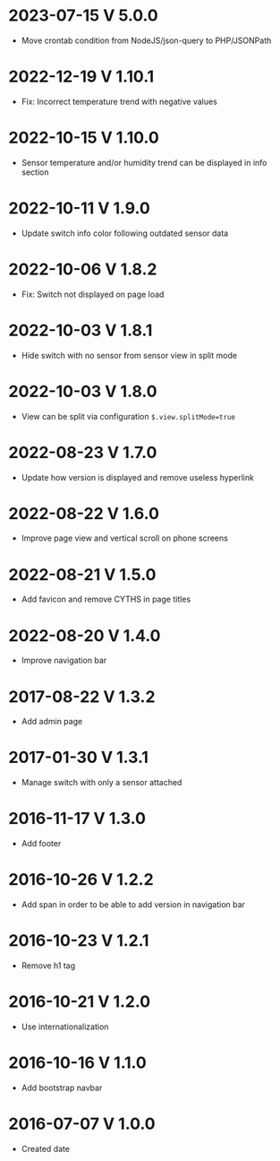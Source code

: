 # 2023-07-15 V 5.0.0
 * Move crontab condition from NodeJS/json-query to PHP/JSONPath
# 2022-12-19 V 1.10.1
 * Fix: Incorrect temperature trend with negative values
# 2022-10-15 V 1.10.0
 * Sensor temperature and/or humidity trend can be displayed in info section
# 2022-10-11 V 1.9.0
 * Update switch info color following outdated sensor data
# 2022-10-06 V 1.8.2
 * Fix: Switch not displayed on page load
# 2022-10-03 V 1.8.1
 * Hide switch with no sensor from sensor view in split mode
# 2022-10-03 V 1.8.0
 * View can be split via configuration `$.view.splitMode=true`
# 2022-08-23 V 1.7.0
 * Update how version is displayed and remove useless hyperlink
# 2022-08-22 V 1.6.0
 * Improve page view and vertical scroll on phone screens
# 2022-08-21 V 1.5.0
 * Add favicon and remove CYTHS in page titles
# 2022-08-20 V 1.4.0
 * Improve navigation bar
# 2017-08-22 V 1.3.2
 * Add admin page
# 2017-01-30 V 1.3.1
 * Manage switch with only a sensor attached
# 2016-11-17 V 1.3.0
 * Add footer
# 2016-10-26 V 1.2.2
 * Add span in order to be able to add version in navigation bar 
# 2016-10-23 V 1.2.1
 * Remove h1 tag
# 2016-10-21 V 1.2.0
 * Use internationalization
# 2016-10-16 V 1.1.0
 * Add bootstrap navbar
# 2016-07-07 V 1.0.0
 * Created date
